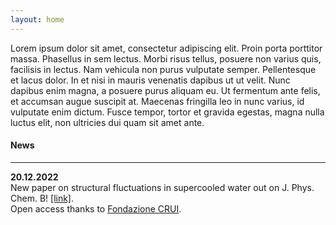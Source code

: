 ```yaml
---
layout: home
---
```

Lorem ipsum dolor sit amet, consectetur adipiscing elit. Proin porta porttitor massa. Phasellus in sem lectus. Morbi risus tellus, posuere non varius quis, facilisis in lectus. Nam vehicula non purus vulputate semper. Pellentesque et lacus dolor. In et nisi in mauris venenatis dapibus ut ut velit. Nunc dapibus enim magna, a posuere purus aliquam eu. Ut fermentum ante felis, et accumsan augue suscipit at. Maecenas fringilla leo in nunc varius, id vulputate enim dictum. Fusce tempor, tortor et gravida egestas, magna nulla luctus elit, non ultricies dui quam sit amet ante. 


#### News
---
**20.12.2022** \
New paper on structural fluctuations in supercooled water out on J. Phys. Chem. B! [[link]](https://pubs.acs.org/doi/10.1021/acs.jpcb.2c07169). \
Open access thanks to [Fondazione CRUI](https://www.fondazionecrui.it/).
<br>
<br>
